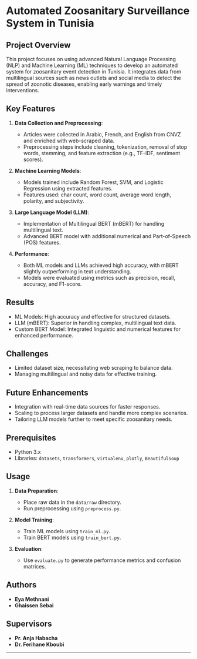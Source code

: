 # Automated Zoosanitary Surveillance System in Tunisia

## Project Overview
This project focuses on using advanced Natural Language Processing (NLP) and Machine Learning (ML) techniques to develop an automated system for zoosanitary event detection in Tunisia. It integrates data from multilingual sources such as news outlets and social media to detect the spread of zoonotic diseases, enabling early warnings and timely interventions.

## Key Features
1. **Data Collection and Preprocessing**:
   - Articles were collected in Arabic, French, and English from CNVZ and enriched with web-scraped data.
   - Preprocessing steps include cleaning, tokenization, removal of stop words, stemming, and feature extraction (e.g., TF-IDF, sentiment scores).

2. **Machine Learning Models**:
   - Models trained include Random Forest, SVM, and Logistic Regression using extracted features.
   - Features used: char count, word count, average word length, polarity, and subjectivity.

3. **Large Language Model (LLM)**:
   - Implementation of Multilingual BERT (mBERT) for handling multilingual text.
   - Advanced BERT model with additional numerical and Part-of-Speech (POS) features.

4. **Performance**:
   - Both ML models and LLMs achieved high accuracy, with mBERT slightly outperforming in text understanding.
   - Models were evaluated using metrics such as precision, recall, accuracy, and F1-score.

## Results
- ML Models: High accuracy and effective for structured datasets.
- LLM (mBERT): Superior in handling complex, multilingual text data.
- Custom BERT Model: Integrated linguistic and numerical features for enhanced performance.

## Challenges
- Limited dataset size, necessitating web scraping to balance data.
- Managing multilingual and noisy data for effective training.

## Future Enhancements
- Integration with real-time data sources for faster responses.
- Scaling to process larger datasets and handle more complex scenarios.
- Tailoring LLM models further to meet specific zoosanitary needs.

## Prerequisites
- Python 3.x
- Libraries: `datasets`, `transformers`, `virtualenv`, `plotly`, `BeautifulSoup`


## Usage
1. **Data Preparation**:
   - Place raw data in the `data/raw` directory.
   - Run preprocessing using `preprocess.py`.

2. **Model Training**:
   - Train ML models using `train_ml.py`.
   - Train BERT models using `train_bert.py`.

3. **Evaluation**:
   - Use `evaluate.py` to generate performance metrics and confusion matrices.

## Authors
- **Eya Methnani**  
- **Ghaissen Sebai**

## Supervisors
- **Pr. Anja Habacha**  
- **Dr. Ferihane Kboubi**

---
